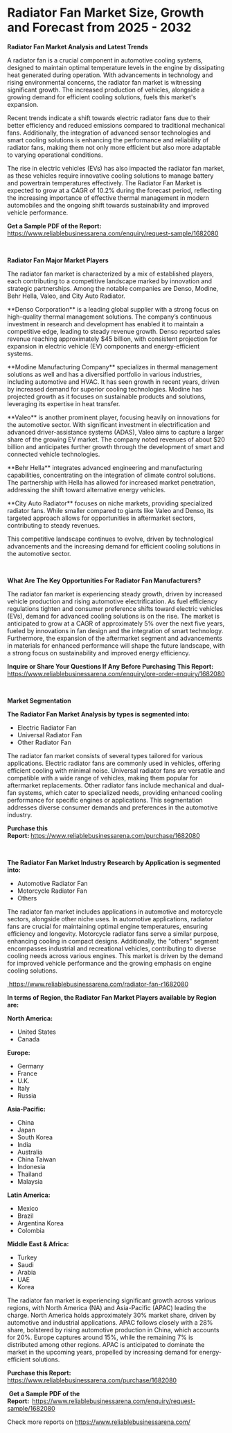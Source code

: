 <p><h1>Radiator Fan Market Size, Growth and Forecast from 2025 - 2032</h1></p><p><strong>Radiator Fan Market Analysis and Latest Trends</strong></p>
<p><p>A radiator fan is a crucial component in automotive cooling systems, designed to maintain optimal temperature levels in the engine by dissipating heat generated during operation. With advancements in technology and rising environmental concerns, the radiator fan market is witnessing significant growth. The increased production of vehicles, alongside a growing demand for efficient cooling solutions, fuels this market's expansion.</p><p>Recent trends indicate a shift towards electric radiator fans due to their better efficiency and reduced emissions compared to traditional mechanical fans. Additionally, the integration of advanced sensor technologies and smart cooling solutions is enhancing the performance and reliability of radiator fans, making them not only more efficient but also more adaptable to varying operational conditions.</p><p>The rise in electric vehicles (EVs) has also impacted the radiator fan market, as these vehicles require innovative cooling solutions to manage battery and powertrain temperatures effectively. The Radiator Fan Market is expected to grow at a CAGR of 10.2% during the forecast period, reflecting the increasing importance of effective thermal management in modern automobiles and the ongoing shift towards sustainability and improved vehicle performance.</p></p>
<p><strong>Get a Sample PDF of the Report:&nbsp;</strong> <a href="https://www.reliablebusinessarena.com/enquiry/request-sample/1682080?utm_campaign=2469&utm_medium=2&utm_source=Github&utm_content=ia&utm_term=20022025&utm_id=radiator-fan">https://www.reliablebusinessarena.com/enquiry/request-sample/1682080</a></p>
<p>&nbsp;</p>
<p><strong>Radiator Fan Major Market Players</strong></p>
<p><p>The radiator fan market is characterized by a mix of established players, each contributing to a competitive landscape marked by innovation and strategic partnerships. Among the notable companies are Denso, Modine, Behr Hella, Valeo, and City Auto Radiator.</p><p>**Denso Corporation** is a leading global supplier with a strong focus on high-quality thermal management solutions. The company’s continuous investment in research and development has enabled it to maintain a competitive edge, leading to steady revenue growth. Denso reported sales revenue reaching approximately $45 billion, with consistent projection for expansion in electric vehicle (EV) components and energy-efficient systems.</p><p>**Modine Manufacturing Company** specializes in thermal management solutions as well and has a diversified portfolio in various industries, including automotive and HVAC. It has seen growth in recent years, driven by increased demand for superior cooling technologies. Modine has projected growth as it focuses on sustainable products and solutions, leveraging its expertise in heat transfer.</p><p>**Valeo** is another prominent player, focusing heavily on innovations for the automotive sector. With significant investment in electrification and advanced driver-assistance systems (ADAS), Valeo aims to capture a larger share of the growing EV market. The company noted revenues of about $20 billion and anticipates further growth through the development of smart and connected vehicle technologies.</p><p>**Behr Hella** integrates advanced engineering and manufacturing capabilities, concentrating on the integration of climate control solutions. The partnership with Hella has allowed for increased market penetration, addressing the shift toward alternative energy vehicles.</p><p>**City Auto Radiator** focuses on niche markets, providing specialized radiator fans. While smaller compared to giants like Valeo and Denso, its targeted approach allows for opportunities in aftermarket sectors, contributing to steady revenues.</p><p>This competitive landscape continues to evolve, driven by technological advancements and the increasing demand for efficient cooling solutions in the automotive sector.</p></p>
<p>&nbsp;</p>
<p><strong>What Are The Key Opportunities For Radiator Fan Manufacturers?</strong></p>
<p><p>The radiator fan market is experiencing steady growth, driven by increased vehicle production and rising automotive electrification. As fuel efficiency regulations tighten and consumer preference shifts toward electric vehicles (EVs), demand for advanced cooling solutions is on the rise. The market is anticipated to grow at a CAGR of approximately 5% over the next five years, fueled by innovations in fan design and the integration of smart technology. Furthermore, the expansion of the aftermarket segment and advancements in materials for enhanced performance will shape the future landscape, with a strong focus on sustainability and improved energy efficiency.</p></p>
<p><strong>Inquire or Share Your Questions If Any Before Purchasing This Report:</strong> <a href="https://www.reliablebusinessarena.com/enquiry/pre-order-enquiry/1682080?utm_campaign=2469&utm_medium=2&utm_source=Github&utm_content=ia&utm_term=20022025&utm_id=radiator-fan">https://www.reliablebusinessarena.com/enquiry/pre-order-enquiry/1682080</a></p>
<p>&nbsp;</p>
<p><strong>Market Segmentation</strong></p>
<p><strong>The Radiator Fan Market Analysis by types is segmented into:</strong></p>
<p><ul><li>Electric Radiator Fan</li><li>Universal Radiator Fan</li><li>Other Radiator Fan</li></ul></p>
<p><p>The radiator fan market consists of several types tailored for various applications. Electric radiator fans are commonly used in vehicles, offering efficient cooling with minimal noise. Universal radiator fans are versatile and compatible with a wide range of vehicles, making them popular for aftermarket replacements. Other radiator fans include mechanical and dual-fan systems, which cater to specialized needs, providing enhanced cooling performance for specific engines or applications. This segmentation addresses diverse consumer demands and preferences in the automotive industry.</p></p>
<p><strong>Purchase this Report:&nbsp;</strong><a href="https://www.reliablebusinessarena.com/purchase/1682080?utm_campaign=2469&utm_medium=2&utm_source=Github&utm_content=ia&utm_term=20022025&utm_id=radiator-fan">https://www.reliablebusinessarena.com/purchase/1682080</a></p>
<p>&nbsp;</p>
<p><strong>The Radiator Fan Market Industry Research by Application is segmented into:</strong></p>
<p><ul><li>Automotive Radiator Fan</li><li>Motorcycle Radiator Fan</li><li>Others</li></ul></p>
<p><p>The radiator fan market includes applications in automotive and motorcycle sectors, alongside other niche uses. In automotive applications, radiator fans are crucial for maintaining optimal engine temperatures, ensuring efficiency and longevity. Motorcycle radiator fans serve a similar purpose, enhancing cooling in compact designs. Additionally, the "others" segment encompasses industrial and recreational vehicles, contributing to diverse cooling needs across various engines. This market is driven by the demand for improved vehicle performance and the growing emphasis on engine cooling solutions.</p></p>
<p><a href="https://www.reliablebusinessarena.com/radiator-fan-r1682080?utm_campaign=2469&utm_medium=2&utm_source=Github&utm_content=ia&utm_term=20022025&utm_id=radiator-fan">&nbsp;https://www.reliablebusinessarena.com/radiator-fan-r1682080</a></p>
<p><strong>In terms of Region, the Radiator Fan Market Players available by Region are:</strong></p>
<p>
    <p> <strong> North America: </strong>
        <ul>
            <li>United States</li>
            <li>Canada</li>
        </ul>
        </p> 
    <p> <strong> Europe: </strong>
        <ul>
            <li>Germany</li>
            <li>France</li>
            <li>U.K.</li>
            <li>Italy</li>
            <li>Russia</li>
        </ul>
        </p> 
    <p> <strong> Asia-Pacific: </strong>
        <ul>
            <li>China</li>
            <li>Japan</li>
            <li>South Korea</li>
            <li>India</li>
            <li>Australia</li>
            <li>China Taiwan</li>
            <li>Indonesia</li>
            <li>Thailand</li>
            <li>Malaysia</li>
        </ul>
        </p> 
    <p> <strong> Latin America: </strong>
        <ul>
            <li>Mexico</li>
            <li>Brazil</li>
            <li>Argentina Korea</li>
            <li>Colombia</li>
        </ul>
        </p> 
    <p> <strong> Middle East & Africa: </strong>
        <ul>
            <li>Turkey</li>
            <li>Saudi</li>
            <li>Arabia</li>
            <li>UAE</li>
            <li>Korea</li>
        </ul>
    </p>
    </p>
<p><p>The radiator fan market is experiencing significant growth across various regions, with North America (NA) and Asia-Pacific (APAC) leading the charge. North America holds approximately 30% market share, driven by automotive and industrial applications. APAC follows closely with a 28% share, bolstered by rising automotive production in China, which accounts for 20%. Europe captures around 15%, while the remaining 7% is distributed among other regions. APAC is anticipated to dominate the market in the upcoming years, propelled by increasing demand for energy-efficient solutions.</p></p>
<p><strong>Purchase this Report: </strong><a href="https://www.reliablebusinessarena.com/purchase/1682080?utm_campaign=2469&utm_medium=2&utm_source=Github&utm_content=ia&utm_term=20022025&utm_id=radiator-fan">https://www.reliablebusinessarena.com/purchase/1682080</a></p>
<p>&nbsp;<strong>Get a Sample PDF of the Report:&nbsp;&nbsp;</strong><a href="https://www.reliablebusinessarena.com/enquiry/request-sample/1682080?utm_campaign=2469&utm_medium=2&utm_source=Github&utm_content=ia&utm_term=20022025&utm_id=radiator-fan">https://www.reliablebusinessarena.com/enquiry/request-sample/1682080</a></p>
<p><strong></strong></p>
<p>Check more reports on <a href="https://www.reliablebusinessarena.com/?utm_campaign=2469&utm_medium=2&utm_source=Github&utm_content=ia&utm_term=20022025&utm_id=radiator-fan">https://www.reliablebusinessarena.com/</a></p>
